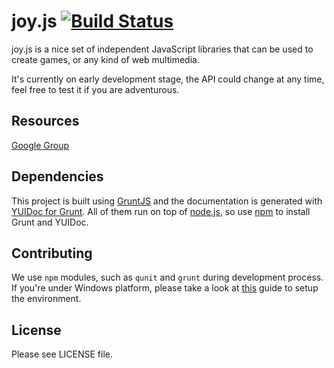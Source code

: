 # joy.js [![Build Status](https://secure.travis-ci.org/joyjs/joy.js.png)](http://travis-ci.org/joyjs/joy.js)

joy.js is a nice set of independent JavaScript libraries that can be used to
create games, or any kind of web multimedia.

It's currently on early development stage, the API could change at any time,
feel free to test it if you are adventurous.

## Resources

[Google Group](https://groups.google.com/forum/#!forum/joyjs)

## Dependencies

This project is built using [GruntJS](http://gruntjs.com/) and the documentation
is generated with [YUIDoc for Grunt](https://github.com/gruntjs/grunt-contrib-yuidoc). All of them run on top
of [node.js](http://nodejs.org/), so use [npm](https://npmjs.org/) to install
Grunt and YUIDoc.

## Contributing

We use `npm` modules, such as `qunit` and `grunt` during development process.
If you're under Windows platform, please take a look at
[this](https://gist.github.com/2489540) guide to setup the environment.

## License

Please see LICENSE file.
